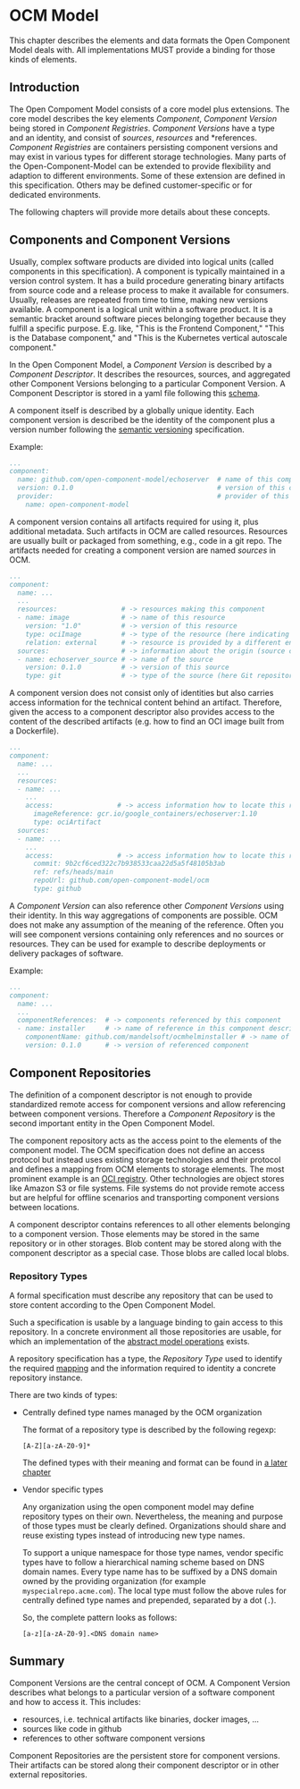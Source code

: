# OCM Model

This chapter describes the elements and data formats the Open Component Model deals with. All implementations MUST provide a binding for those kinds of elements.

## Introduction

The Open Compoment Model consists of a core model plus extensions. The core model describes the key elements *Component*, *Component Version* being stored in *Component Registries*. *Component Versions* have a type and an identity, and consist of *sources*, *resources* and *references. *Component Registries* are containers persisting component versions and may exist in various types for different storage technologies. Many parts of the Open-Component-Model can be extended to provide flexibility and adaption to different environments. Some of these extension are defined in this specification. Others may be defined customer-specific or for dedicated environments.

The following chapters will provide more details about these concepts.


## Components and Component Versions

Usually, complex software products are divided into logical units (called components in this specification). A component is typically maintained in a version control system. It has a build procedure generating binary artifacts from source code and a release process to make it available for consumers. Usually, releases are repeated from time to time, making new versions available. A component is a logical unit within a software product. It is a semantic bracket around software pieces belonging together because they fulfill a specific purpose. E.g. like, "This is the Frontend Component," "This is the Database component," and "This is the Kubernetes vertical autoscale component."

In the Open Component Model, a *Component Version* is described by a *Component Descriptor*. It describes the resources, sources, and aggregated other Component Versions belonging to a particular Component Version. A Component Descriptor is stored in a yaml file following this [schema](https://github.com/open-component-model/ocm/blob/main/resources/component-descriptor-ocm-v3-schema.yaml).

A component itself is described by a globally unique identity. Each component version is described be the identity of the component plus a version number following the [semantic versioning](https://semver.org) specification.

Example:

```yaml
...
component:
  name: github.com/open-component-model/echoserver  # name of this component
  version: 0.1.0                                    # version of this component
  provider:                                         # provider of this component
    name: open-component-model
```

A component version contains all artifacts required for using it, plus additional metadata. Such artifacts in OCM are called resources. Resources are usually built or packaged from something, e.g., code in a git repo. The artifacts needed for creating a component version are named *sources* in OCM.

```yaml
...
component:
  name: ...
  ...
  resources:                # -> resources making this component
  - name: image             # -> name of this resource
    version: "1.0"          # -> version of this resource
    type: ociImage          # -> type of the resource (here indicating a container image)
    relation: external      # -> resource is provided by a different entity than the component
  sources:                  # -> information about the origin (source code) of this component
  - name: echoserver_source # -> name of the source
    version: 0.1.0          # -> version of this source
    type: git               # -> type of the source (here Git repository)
```

A component version does not consist only of identities but also carries access information for the technical content behind an artifact. Therefore, given the access to a component descriptor also provides access to the content of the described artifacts (e.g. how to find an OCI image built from a Dockerfile).

```yaml
...
component:
  name: ...
  ...
  resources:
  - name: ...
    ...
    access:                # -> access information how to locate this resource
      imageReference: gcr.io/google_containers/echoserver:1.10
      type: ociArtifact
  sources:
  - name: ...
    ...
    access:                # -> access information how to locate this resource
      commit: 9b2cf6ced322c7b938533caa22d5a5f48105b3ab
      ref: refs/heads/main
      repoUrl: github.com/open-component-model/ocm
      type: github
```

A *Component Version* can also reference other *Component Versions* using their identity. In this way aggregations of components are possible. OCM does not make any assumption of the meaning of the reference. Often you will see component versions containing only references and no sources or resources. They can be used for example to describe deployments or delivery packages of software.

Example:

```yaml
...
component:
  name: ...
  ...
  componentReferences:  # -> components referenced by this component
  - name: installer     # -> name of reference in this component descriptor
    componentName: github.com/mandelsoft/ocmhelminstaller # -> name of referenced component
    version: 0.1.0      # -> version of referenced component
```

## Component Repositories

The definition of a component descriptor is not enough to provide standardized remote access for component versions and allow referencing between component versions. Therefore a *Component Repository* is the second important entity in the Open Component Model.

The component repository acts as the access point to the elements of the component model. The OCM specification does not define an access protocol but instead uses existing storage technologies and their protocol and defines a mapping from OCM elements to storage elements. The most prominent example is an [OCI registry](https://github.com/opencontainers/distribution-spec/blob/main/spec.md). Other technologies are object stores like Amazon S3 or file systems. File systems do not provide remote access but are helpful for offline scenarios and transporting component versions between locations.

A component descriptor contains references to all other elements belonging to a component version. Those elements may be stored in the same repository or in other storages. Blob content may be stored along with the component descriptor as a special case. Those blobs are called local blobs.

### Repository Types

A formal specification must describe any repository that can be used to store content according to the Open Component Model.

Such a specification is usable by a language binding to gain access to this repository.
In a concrete environment all those repositories are usable, for which an
implementation of the [abstract model operations](../03-persistence/01-operations.md) exists.

A repository specification has a type, the *Repository Type*
used to identify the required [mapping](../03-persistence/02-mappings.md)
and the information required to identity a concrete repository instance.

There are two kinds of types:

- Centrally defined type names managed by the OCM organization

  The format of a repository type is described by the following regexp:

  ```regex
  [A-Z][a-zA-Z0-9]*
  ```

  The defined types with their meaning and format can be found in [a later chapter](../04-extensions/03-storage-backends/README.md)

- Vendor specific types

  Any organization using the open component model may define repository types on their own. Nevertheless, the meaning and purpose of those types must be clearly defined. Organizations should share and reuse existing types instead of introducing new type names.

  To support a unique namespace for those type names, vendor specific types have to follow a hierarchical naming scheme based on DNS domain names. Every type name has to be suffixed by a DNS domain owned by the providing organization (for example `myspecialrepo.acme.com`). The local type must follow the above rules for centrally defined type names and prepended, separated by a dot (`.`).

  So, the complete pattern looks as follows:

  ```
  [a-z][a-zA-Z0-9].<DNS domain name>
  ```

## Summary

Component Versions are the central concept of OCM. A Component Version describes what belongs to a particular version of a software component and how to access it. This includes:

* resources, i.e. technical artifacts like binaries, docker images, ...
* sources like code in github
* references to other software component versions

Component Repositories are the persistent store for component versions. Their artifacts can be stored along their component descriptor or in other external repositories.
